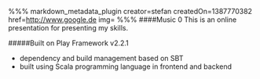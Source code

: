 %%% markdown_metadata_plugin 
creator=stefan
createdOn=1387770382
href=http://www.google.de
img=
%%%
####Music 0
This is an online presentation for presenting my skills.

#####Built on Play Framework v2.2.1
* dependency and build management based on SBT
* built using Scala programming language in frontend and backend

